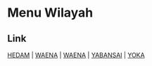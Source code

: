 # Menu Wilayah

## Link

[HEDAM](https://github.com/gigit-pemilu/pemilu-2024-91-papua/tree/main/pileg-dpr/hitung-suara/sub/91-papua/sub/71-kota-jayapura/sub/05-heram/sub/1001-hedam)
 | 
[WAENA](https://github.com/gigit-pemilu/pemilu-2024-91-papua/tree/main/pileg-dpr/hitung-suara/sub/91-papua/sub/71-kota-jayapura/sub/05-heram/sub/1002-waena)
 | 
[WAENA](https://github.com/gigit-pemilu/pemilu-2024-91-papua/tree/main/pileg-dpr/hitung-suara/sub/91-papua/sub/71-kota-jayapura/sub/05-heram/sub/2005-waena)
 | 
[YABANSAI](https://github.com/gigit-pemilu/pemilu-2024-91-papua/tree/main/pileg-dpr/hitung-suara/sub/91-papua/sub/71-kota-jayapura/sub/05-heram/sub/1004-yabansai)
 | 
[YOKA](https://github.com/gigit-pemilu/pemilu-2024-91-papua/tree/main/pileg-dpr/hitung-suara/sub/91-papua/sub/71-kota-jayapura/sub/05-heram/sub/2003-yoka)

